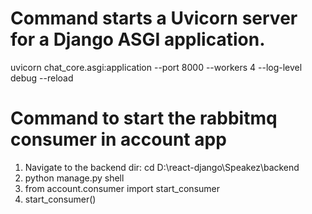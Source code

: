 # Command starts a Uvicorn server for a Django ASGI application.
uvicorn chat_core.asgi:application --port 8000 --workers 4 --log-level debug --reload

# Command to start the rabbitmq consumer in account app
1. Navigate to the backend dir:
    cd D:\react-django\Speakez\backend
2. python manage.py shell
3. from account.consumer import start_consumer
4. start_consumer()
